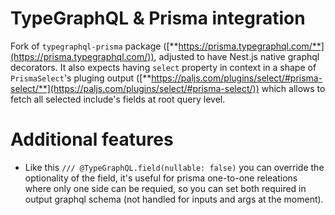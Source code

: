 # TypeGraphQL & Prisma integration

Fork of `typegraphql-prisma` package ([**https://prisma.typegraphql.com/**](https://prisma.typegraphql.com/)), adjusted to have Nest.js native graphql decorators. It also expects having `select` property in context in a shape of `PrismaSelect`'s pluging output ([**https://paljs.com/plugins/select/#prisma-select/**](https://paljs.com/plugins/select/#prisma-select/)) which allows to fetch all selected include's fields at root query level.

# Additional features

- Like this `/// @TypeGraphQL.field(nullable: false)` you can override the optionality of the field, it's useful for prisma one-to-one releations where only one side can be requied, so you can set both required in output graphql schema (not handled for inputs and args at the moment).
